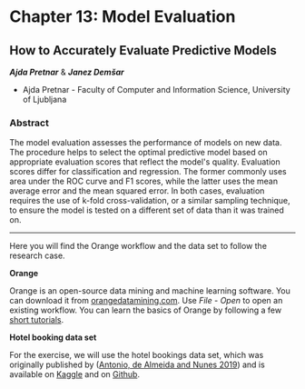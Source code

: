 # Chapter 13: Model Evaluation

## How to Accurately Evaluate Predictive Models

***Ajda Pretnar*** & ***Janez Demšar***
* Ajda Pretnar - Faculty of Computer and Information Science, University of Ljubljana

### Abstract

The model evaluation assesses the performance of models on new data. The procedure helps to select the optimal predictive model based on appropriate evaluation scores that reflect the model's quality. Evaluation scores differ for classification and regression. The former commonly uses area under the ROC curve and F1 scores, while the latter uses the mean average error and the mean squared error. In both cases, evaluation requires the use of k-fold cross-validation, or a similar sampling technique, to ensure the model is tested on a different set of data than it was trained on.

-----------------------

Here you will find the Orange workflow and the data set to follow the research case.

**Orange**

Orange is an open-source data mining and machine learning software. You can download it from [orangedatamining.com](https://orangedatamining.com/download/). Use *File* - *Open* to open an existing workflow. You can learn the basics of Orange by following a few [short tutorials](https://www.youtube.com/c/OrangeDataMining).

**Hotel booking data set**

For the exercise, we will use the hotel bookings data set, which was originally published by ([Antonio, de Almeida and Nunes 2019](https://doi.org/10.1016/j.dib.2018.11.126)) and is available on [Kaggle](https://www.kaggle.com/jessemostipak/hotel-booking-demand) and on [Github](https://github.com/rfordatascience/tidytuesday/blob/master/data/2020/2020-02-11/readme.md).
